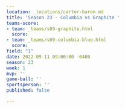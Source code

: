 ```yaml
---
location: _locations/carter-baron.md
title: 'Season 23 - Columbia vs Graphite '
teams-score:
- team: _teams/s09-graphite.html
  score: 
- team: _teams/s09-columbia-blue.html
  score: 
field: "1"
date: 2022-09-11 09:00:00 -0400
season: 23
week: 1
mvp: ''
game-ball: ''
sportsperson: ''
published: false

---
```


